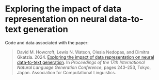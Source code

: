# Exploring the impact of data representation on neural data-to-text generation

Code and data associated with the paper:

> David M. Howcroft, Lewis N. Watson, Olesia Nedopas, and Dimitra Gkatzia. 2024. [Exploring the impact of data representation on neural data-to-text generation](https://aclanthology.org/2024.inlg-main.20). In *Proceedings of the 17th International Natural Language Generation Conference*, pages 243–253, Tokyo, Japan. Association for Computational Linguistics.
